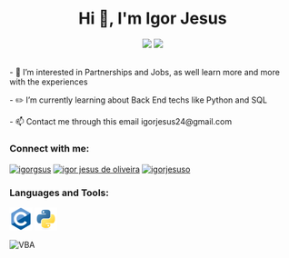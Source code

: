 <h1 align="center">Hi 👋, I'm Igor Jesus</h1>
<div align="center">
  <img height="180em" src="https://github-readme-stats.vercel.app/api?username=JesusIgor&show_icons=true&theme=highcontrast&include_all_commits=true&count_private=true"/>
  <img height="180em" src="https://github-readme-stats.vercel.app/api/top-langs/?username=JesusIgor&layout=compact&langs_count=7&theme=highcontrast"/>
</div>
<br>
<p>- 👀 I’m interested in Partnerships and Jobs, as well learn more and more with the experiences</p>
<p>- ✏️ I’m currently learning about Back End techs like Python and SQL</p>
<p>- 📫 Contact me through this email igorjesus24@gmail.com</p>

<h3 align="left">Connect with me:</h3>
<p align="left">
<a href="https://twitter.com/igorgsus" target="blank"><img align="center" src="https://raw.githubusercontent.com/rahuldkjain/github-profile-readme-generator/master/src/images/icons/Social/twitter.svg" alt="igorgsus" height="30" width="40" /></a>
<a href="https://linkedin.com/in/igor-jesus-de-oliveira-153684157/" target="blank"><img align="center" src="https://raw.githubusercontent.com/rahuldkjain/github-profile-readme-generator/master/src/images/icons/Social/linked-in-alt.svg" alt="igor jesus de oliveira" height="30" width="40" /></a>
<a href="https://instagram.com/igorjesuso" target="blank"><img align="center" src="https://raw.githubusercontent.com/rahuldkjain/github-profile-readme-generator/master/src/images/icons/Social/instagram.svg" alt="igorjesuso" height="30" width="40" /></a>
</p>

<h3 align="left">Languages and Tools:</h3>
<p align="left"> <a target="_blank"> <img src="https://raw.githubusercontent.com/devicons/devicon/master/icons/c/c-original.svg" alt="c" width="40" height="40"/> </a> <a target="_blank"> <img src="https://raw.githubusercontent.com/devicons/devicon/master/icons/python/python-original.svg" alt="python" width="40" height="40"/> </a> </p> <img src="https://img.shields.io/badge/Microsoft_Excel-217346?style=for-the-badge&logo=microsoft-excel&logoColor=white" alt="VBA" width="95" height="40"/> </a> </p>
